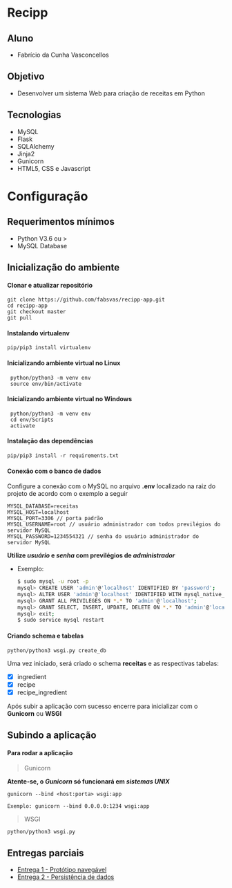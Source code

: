 # Recipp 

## Aluno
- Fabrício da Cunha Vasconcellos

## Objetivo
- Desenvolver um sistema Web para criação de receitas em Python

## Tecnologias
- MySQL
- Flask
- SQLAlchemy
- Jinja2
- Gunicorn
- HTML5, CSS e Javascript

# Configuração

## Requerimentos mínimos
- Python V3.6 ou >
- MySQL Database

## Inicialização do ambiente

#### Clonar e atualizar repositório
```
git clone https://github.com/fabsvas/recipp-app.git
cd recipp-app
git checkout master
git pull
```

#### Instalando virtualenv
```
pip/pip3 install virtualenv
```

#### Inicializando ambiente virtual no Linux
```
 python/python3 -m venv env
 source env/bin/activate
```

#### Inicializando ambiente virtual no Windows
```
 python/python3 -m venv env
 cd env/Scripts
 activate
```

#### Instalação das dependências
```
pip/pip3 install -r requirements.txt
```

#### Conexão com o banco de dados

Configure a conexão com o MySQL no arquivo **.env** localizado na raiz do projeto de acordo com o exemplo a seguir
```
MYSQL_DATABASE=receitas
MYSQL_HOST=localhost
MYSQL_PORT=3306 // porta padrão
MYSQL_USERNAME=root // usuário administrador com todos previlégios do servidor MySQL
MYSQL_PASSWORD=1234554321 // senha do usuário administrador do servidor MySQL
```
**Utilize _usuário_ e _senha_ com previlégios de _administrador_**

- Exemplo:
  ```bash
  $ sudo mysql -u root -p
  mysql> CREATE USER 'admin'@'localhost' IDENTIFIED BY 'password';
  mysql> ALTER USER 'admin'@'localhost' IDENTIFIED WITH mysql_native_password BY 'password';
  mysql> GRANT ALL PRIVILEGES ON *.* TO 'admin'@'localhost';
  mysql> GRANT SELECT, INSERT, UPDATE, DELETE ON *.* TO 'admin'@'localhost';
  mysql> exit;
  $ sudo service mysql restart 
  ```


#### Criando schema e tabelas
```
python/python3 wsgi.py create_db
```

Uma vez iniciado, será criado o schema **receitas** e as respectivas tabelas:
- [x] ingredient
- [x] recipe
- [x] recipe_ingredient  

Após subir a aplicação com sucesso encerre para inicializar com o **Gunicorn** ou **WSGI**

## Subindo a aplicação

#### Para rodar a aplicação

> Gunicorn 

**Atente-se, o _Gunicorn_ só funcionará em _sistemas UNIX_**
```
gunicorn --bind <host:porta> wsgi:app

Exemplo: gunicorn --bind 0.0.0.0:1234 wsgi:app
```

> WSGI
```
python/python3 wsgi.py
```

## Entregas parciais

- [Entrega 1 - Protótipo navegável](https://youtu.be/KG1fHToLZtw)
- [Entrega 2 - Persistência de dados](https://youtu.be/4iKZfBt7s8k)
